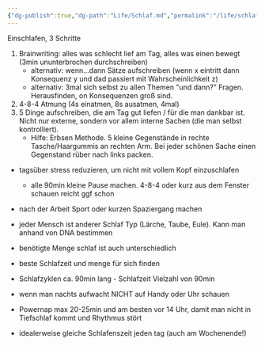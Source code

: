 ```yaml
---
{"dg-publish":true,"dg-path":"Life/Schlaf.md","permalink":"/life/schlaf/","tags":["knowledge-base","german"],"created":"2024-11-06T17:27:23.437+01:00","updated":"2025-05-24T13:10:07.386+02:00"}
---
```


Einschlafen, 3 Schritte 
1. Brainwriting: alles was schlecht lief am Tag, alles was einen bewegt (3min ununterbrochen durchschreiben)
	- alternativ: wenn...dann Sätze aufschreiben (wenn x eintritt dann Konsequenz y und dad passiert mit Wahrscheinlichkeit z)
	- alternativ: 3mal sich selbst zu allen Themen "und dann?" Fragen. Herausfinden, on Konsequenzen groß sind.
1. 4-8-4 Atmung (4s einatmen, 8s ausatmen, 4mal)
2. 5 Dinge aufschreiben, die am Tag gut liefen / für die man dankbar ist. Nicht nur externe, sondern vor allem interne Sachen (die man selbst kontrolliert).
	- Hilfe: Erbsen Methode. 5 kleine Gegenstände in rechte Tasche/Haargummis an rechten Arm. Bei jeder schönen Sache einen Gegenstand rüber nach links packen.

- tagsüber stress reduzieren, um nicht mit vollem Kopf einzuschlafen 
	- alle 90min kleine Pause machen. 4-8-4 oder kurz aus dem Fenster schauen reicht ggf schon 
- nach der Arbeit Sport oder kurzen Spaziergang machen

- jeder Mensch ist anderer Schlaf Typ (Lärche, Taube, Eule). Kann man anhand von DNA bestimmen 
- benötigte Menge schlaf ist auch unterschiedlich
- beste Schlafzeit und menge für sich finden
- Schlafzyklen ca. 90min lang - Schlafzeit Vielzahl von 90min
- wenn man nachts aufwacht NICHT auf Handy oder Uhr schauen
- Powernap max 20-25min und am besten vor 14 Uhr, damit man nicht in Tiefschlaf kommt und Rhythmus stört 
- idealerweise gleiche Schlafenszeit jeden tag (auch am Wochenende!)